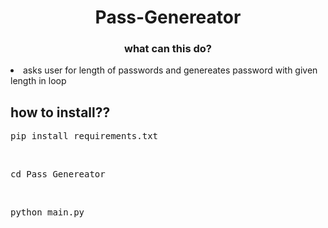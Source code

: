  <h1 align="center">
  Pass-Genereator
</h1>

<h3 align="center">
  what can this do?
</h3>
<li>asks user for length of passwords and genereates password with given length in loop</li>

<h2>how to install??</h2>


<pre>pip install requirements.txt</pre>
<br>
<pre>cd Pass_Genereator</pre>
<br>
<pre>python main.py</pre>
<br>
